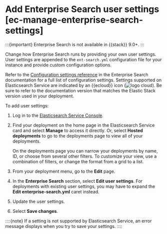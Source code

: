 # Add Enterprise Search user settings [ec-manage-enterprise-search-settings]

:::{important}
Enterprise Search is not available in {{stack}} 9.0+.
:::

Change how Enterprise Search runs by providing your own user settings. User settings are appended to the `ent-search.yml` configuration file for your instance and provide custom configuration options.

Refer to the [Configuration settings reference](https://www.elastic.co/guide/en/enterprise-search/current/configuration.html#configuration-file) in the Enterprise Search documentation for a full list of configuration settings. Settings supported on Elasticsearch Service are indicated by an {{ecloud}} icon (![logo cloud](https://doc-icons.s3.us-east-2.amazonaws.com/logo_cloud.svg "Supported on {{ecloud}}")). Be sure to refer to the documentation version that matches the Elastic Stack version used in your deployment.

To add user settings:

1. Log in to the [Elasticsearch Service Console](https://cloud.elastic.co?page=docs&placement=docs-body).
2. Find your deployment on the home page in the Elasticsearch Service card and select **Manage** to access it directly. Or, select **Hosted deployments** to go to the deployments page to view all of your deployments.

    On the deployments page you can narrow your deployments by name, ID, or choose from several other filters. To customize your view, use a combination of filters, or change the format from a grid to a list.

3. From your deployment menu, go to the **Edit** page.
4. In the **Enterprise Search** section, select **Edit user settings**. For deployments with existing user settings, you may have to expand the **Edit enterprise-search.yml** caret instead.
5. Update the user settings.
6. Select **Save changes**.

::::{note}
If a setting is not supported by Elasticsearch Service, an error message displays when you try to save your settings.
::::


